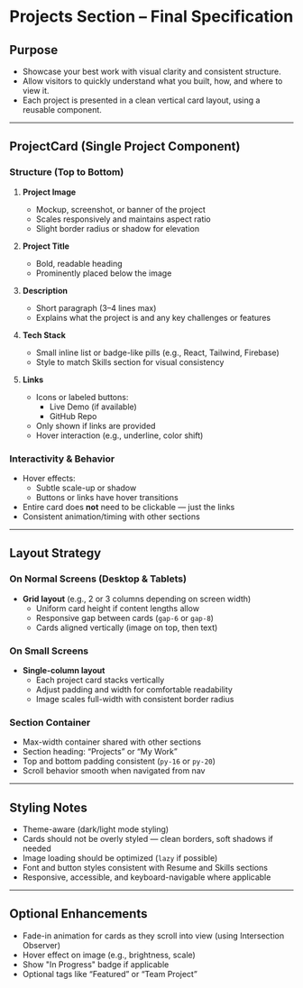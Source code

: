 # Projects Section – Final Specification

## Purpose

- Showcase your best work with visual clarity and consistent structure.
- Allow visitors to quickly understand what you built, how, and where to view it.
- Each project is presented in a clean vertical card layout, using a reusable component.

---

## ProjectCard (Single Project Component)

### Structure (Top to Bottom)

1. **Project Image**
   - Mockup, screenshot, or banner of the project
   - Scales responsively and maintains aspect ratio
   - Slight border radius or shadow for elevation

2. **Project Title**
   - Bold, readable heading
   - Prominently placed below the image

3. **Description**
   - Short paragraph (3–4 lines max)
   - Explains what the project is and any key challenges or features

4. **Tech Stack**
   - Small inline list or badge-like pills (e.g., React, Tailwind, Firebase)
   - Style to match Skills section for visual consistency

5. **Links**
   - Icons or labeled buttons:
     - Live Demo (if available)
     - GitHub Repo
   - Only shown if links are provided
   - Hover interaction (e.g., underline, color shift)

### Interactivity & Behavior

- Hover effects:
  - Subtle scale-up or shadow
  - Buttons or links have hover transitions
- Entire card does **not** need to be clickable — just the links
- Consistent animation/timing with other sections

---

## Layout Strategy

### On Normal Screens (Desktop & Tablets)

- **Grid layout** (e.g., 2 or 3 columns depending on screen width)
  - Uniform card height if content lengths allow
  - Responsive gap between cards (`gap-6` or `gap-8`)
  - Cards aligned vertically (image on top, then text)

### On Small Screens

- **Single-column layout**
  - Each project card stacks vertically
  - Adjust padding and width for comfortable readability
  - Image scales full-width with consistent border radius

### Section Container

- Max-width container shared with other sections
- Section heading: “Projects” or “My Work”
- Top and bottom padding consistent (`py-16` or `py-20`)
- Scroll behavior smooth when navigated from nav

---

## Styling Notes

- Theme-aware (dark/light mode styling)
- Cards should not be overly styled — clean borders, soft shadows if needed
- Image loading should be optimized (`lazy` if possible)
- Font and button styles consistent with Resume and Skills sections
- Responsive, accessible, and keyboard-navigable where applicable

---

## Optional Enhancements

- Fade-in animation for cards as they scroll into view (using Intersection Observer)
- Hover effect on image (e.g., brightness, scale)
- Show "In Progress" badge if applicable
- Optional tags like “Featured” or “Team Project”

